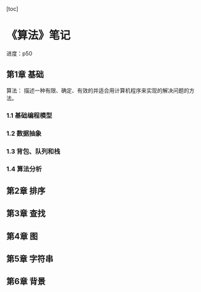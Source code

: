 [toc]

# 《算法》笔记

进度：p50

## 第1章 基础

算法： 描述一种有限、确定、有效的并适合用计算机程序来实现的解决问题的方法。

### 1.1 基础编程模型

### 1.2 数据抽象

### 1.3 背包、队列和栈

### 1.4 算法分析

## 第2章 排序

## 第3章 查找

## 第4章 图

## 第5章 字符串

## 第6章 背景
